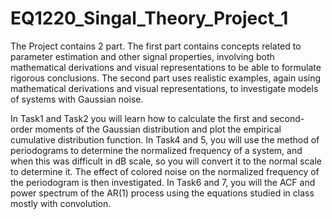 # EQ1220_Singal_Theory_Project_1

The Project contains 2 part. 
The first part contains concepts related to parameter estimation and other signal properties, involving both mathematical derivations and visual representations to be able to formulate rigorous conclusions. 
The second part uses realistic examples, again using mathematical derivations and visual representations, to investigate models of systems with Gaussian noise.


In Task1 and Task2 you will learn how to calculate the first and second-order moments of the Gaussian distribution and plot the empirical cumulative distribution function. 
In Task4 and 5, you will use the method of periodograms to determine the normalized frequency of a system, and when this was difficult in dB scale, so you will convert it to the normal scale to determine it. The effect of colored noise on the normalized frequency of the periodogram is then investigated. 
In Task6 and 7, you will the ACF and power spectrum of the AR(1) process using the equations studied in class mostly with convolution.
